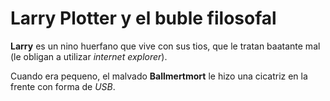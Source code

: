 # Larry Plotter y el buble filosofal

**Larry** es un nino huerfano que vive con sus tios, que le tratan baatante mal (le obligan a utilizar *internet explorer*). 

Cuando era pequeno, el malvado **Ballmertmort** le hizo una cicatriz en la frente con forma de *USB*.
